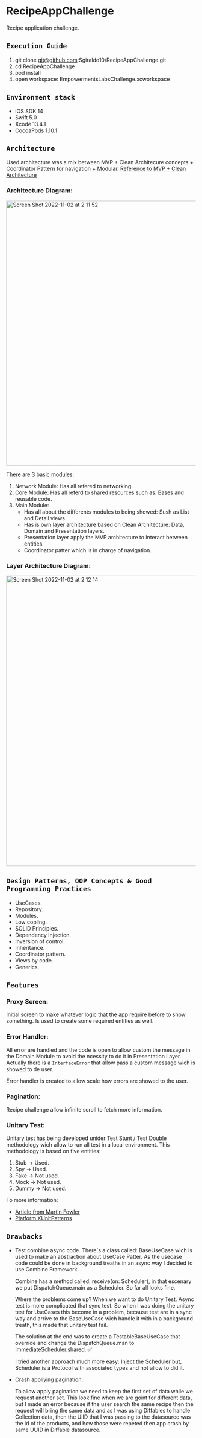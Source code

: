 # RecipeAppChallenge
Recipe application challenge.

## `Execution Guide`
1. git clone git@github.com:Sgiraldo10/RecipeAppChallenge.git
2. cd RecipeAppChallenge
3. pod install
4. open workspace: EmpowermentsLabsChallenge.xcworkspace

## `Environment stack`
- iOS SDK  14
- Swift 5.0
- Xcode 13.4.1
- CocoaPods 1.10.1

## `Architecture`
 Used architecture was a mix between MVP + Clean Architecure concepts + Coordinator Pattern for navigation + Modular.
 [Reference to MVP + Clean Architecture](https://medium.com/tiendeo-tech/ios-mvp-clean-architecture-in-tiendeo-app-a8a597c49bb9)

 ### Architecture Diagram:

 <img width="703" alt="Screen Shot 2022-11-02 at 2 11 52" src="https://user-images.githubusercontent.com/47761311/199423833-1d277bf9-a773-427f-a8fd-e7bf4801f847.png">

 
 
 There are 3 basic modules:
 1. Network Module: Has all refered to networking. 
 2. Core Module: Has all referd to shared resources such as: Bases and reusable code. 
 3. Main Module: 
      - Has all about the differents modules to being showed: Sush as List and Detail views. 
      - Has is own layer architecture based on Clean Architecture: Data, Domain and Presentation layers.
      - Presentation layer apply the MVP architecture to interact between entities. 
      - Coordinator patter which is in charge of navigation. 

### Layer Architecture Diagram:

<img width="770" alt="Screen Shot 2022-11-02 at 2 12 14" src="https://user-images.githubusercontent.com/47761311/199423961-a7c34074-63b7-4c69-a5d6-daf63211516f.png">

## `Design Patterns, OOP Concepts & Good Programming Practices` 
  * UseCases.
  * Repository.
  * Modules.
  * Low copling.
  * SOLID Principles.
  * Dependency Injection.
  * Inversion of control.
  * Inheritance.
  * Coordinator pattern.
  * Views by code.
  * Generics.

## `Features`

### Proxy Screen:

Initial screen to make whatever logic that the app require before to show something. Is used to create some required entities as well.

### Error Handler:

All error are handled and the code is open to allow custom the message in the Domain Module to avoid the ncessity to do it in Presentation Layer. Actually there is a `InterfaceError` that allow pass a custom message wich is showed to de user.

Error handler is created to allow scale how errors are showed to the user. 


### Pagination:

Recipe challenge allow infinite scroll to fetch more information. 


### Unitary Test:

Unitary test has being developed unider Test Stunt / Test Double methodology wich allow to run all test in a local environment.
This methodology is based on five entities:

1. Stub -> Used.
2. Spy -> Used.
3. Fake -> Not used.
4. Mock -> Not used.
5. Dummy -> Not used.

To more information: 
- [Article from Martin Fowler](https://martinfowler.com/bliki/TestDouble.html)
- [Platform XUnitPatterns](http://xunitpatterns.com/Test%20Double.html)


## `Drawbacks`
- Test combine async code.
  There´s a class called: BaseUseCase wich is used to make an abstraction about UseCase Patter. As the usecase code could be done in background treaths in   an async way I decided to use Combine Framework. 
  
  Combine has a method called: receive(on: Scheduler), in that escenary we put DispatchQueue.main as a Scheduler. So far all looks fine. 

  Where the problems come up? When we want to do Unitary Test. Async test is more complicated that sync test. 
  So when I was doing the unitary test for UseCases this become in a problem, because test are in a sync way and arrive to the BaseUseCase wich handle it     with in a background treath, this made that unitary test fail.

  The solution at the end was to create a TestableBaseUseCase that override and change the DispatchQueue.man to ImmediateScheduler.shared. :white_check_mark:

  I tried another approach much more easy: Inject the Scheduler but, Scheduler is a Protocol with associated types and not allow to did it.

- Crash appliying pagination.
  
  To allow apply pagination we need to keep the first set of data while we request another set. This look fine when we are goint for different data, but I   made an error because if the user search the same recipe then the request will bring the same data and as I was using Diffables to handle Collection       data, then the UIID that I was passing to the datasource was the id of the products, and how those were repeted then app crash by same UUID in Diffable     datasource.
